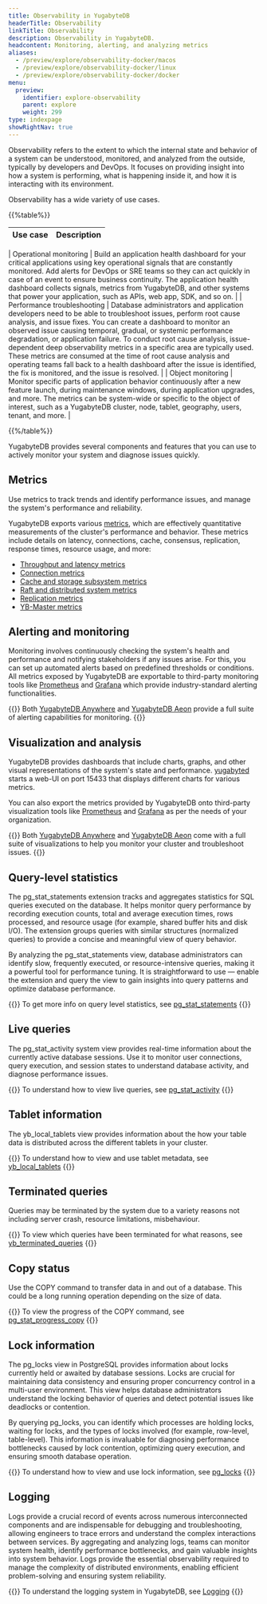 ```yaml
---
title: Observability in YugabyteDB
headerTitle: Observability
linkTitle: Observability
description: Observability in YugabyteDB.
headcontent: Monitoring, alerting, and analyzing metrics
aliases:
  - /preview/explore/observability-docker/macos
  - /preview/explore/observability-docker/linux
  - /preview/explore/observability-docker/docker
menu:
  preview:
    identifier: explore-observability
    parent: explore
    weight: 299
type: indexpage
showRightNav: true
---
```


Observability refers to the extent to which the internal state and behavior of a system can be understood, monitored, and analyzed from the outside, typically by developers and DevOps. It focuses on providing insight into how a system is performing, what is happening inside it, and how it is interacting with its environment.

Observability has a wide variety of use cases.

{{%table%}}

| Use case | Description |
| -------- | ----------- |

| Operational monitoring | Build an application health dashboard for your critical applications using key operational signals that are constantly monitored. Add alerts for DevOps or SRE teams so they can act quickly in case of an event to ensure business continuity. The application health dashboard collects signals, metrics from YugabyteDB, and other systems that power your application, such as APIs, web app, SDK, and so on. |
| Performance troubleshooting | Database administrators and application developers need to be able to troubleshoot issues, perform root cause analysis, and issue fixes. You can create a dashboard to monitor an observed issue causing temporal, gradual, or systemic performance degradation, or application failure. To conduct root cause analysis, issue-dependent deep observability metrics in a specific area are typically used. These metrics are consumed at the time of root cause analysis and operating teams fall back to a health dashboard after the issue is identified, the fix is monitored, and the issue is resolved. |
| Object monitoring | Monitor specific parts of application behavior continuously after a new feature launch, during maintenance windows, during application upgrades, and more. The metrics can be system-wide or specific to the object of interest, such as a YugabyteDB cluster, node, tablet, geography, users, tenant, and more. |

{{%/table%}}

YugabyteDB provides several components and features that you can use to actively monitor your system and diagnose issues quickly.

## Metrics

Use metrics to track trends and identify performance issues, and manage the system's performance and reliability.

YugabyteDB exports various [metrics](../../launch-and-manage/monitor-and-alert/metrics/#frequently-used-metrics), which are effectively quantitative measurements of the cluster's performance and behavior. These metrics include details on latency, connections, cache, consensus, replication, response times, resource usage, and more:

- [Throughput and latency metrics](../../launch-and-manage/monitor-and-alert/metrics/throughput)
- [Connection metrics](../../launch-and-manage/monitor-and-alert/metrics/connections)
- [Cache and storage subsystem metrics](../../launch-and-manage/monitor-and-alert/metrics/cache-storage)
- [Raft and distributed system metrics](../../launch-and-manage/monitor-and-alert/metrics/raft-dst)
- [Replication metrics](../../launch-and-manage/monitor-and-alert/metrics/replication)
- [YB-Master metrics](../../launch-and-manage/monitor-and-alert/metrics/ybmaster)

## Alerting and monitoring

Monitoring involves continuously checking the system's health and performance and notifying stakeholders if any issues arise. For this, you can set up automated alerts based on predefined thresholds or conditions. All metrics exposed by YugabyteDB are exportable to third-party monitoring tools like [Prometheus](./prometheus-integration/) and [Grafana](./grafana-dashboard/grafana/) which provide industry-standard alerting functionalities.

{{<tip>}}
Both [YugabyteDB Anywhere](../../yugabyte-platform/alerts-monitoring/) and [YugabyteDB Aeon](../../yugabyte-cloud/cloud-monitor/cloud-alerts/) provide a full suite of alerting capabilities for monitoring.
{{</tip>}}

## Visualization and analysis

YugabyteDB provides dashboards that include charts, graphs, and other visual representations of the system's state and performance. [yugabyted](../../reference/configuration/yugabyted/) starts a web-UI on port 15433 that displays different charts for various metrics.

You can also export the metrics provided by YugabyteDB onto third-party visualization tools like [Prometheus](./prometheus-integration/) and [Grafana](./grafana-dashboard/grafana/) as per the needs of your organization.

{{<tip>}}
Both [YugabyteDB Anywhere](../../yugabyte-platform/alerts-monitoring/anywhere-metrics/) and [YugabyteDB Aeon](../../yugabyte-cloud/cloud-monitor/overview/) come with a full suite of visualizations to help you monitor your cluster and troubleshoot issues.
{{</tip>}}

## Query-level statistics

The pg_stat_statements extension tracks and aggregates statistics for SQL queries executed on the database. It helps monitor query performance by recording execution counts, total and average execution times, rows processed, and resource usage (for example, shared buffer hits and disk I/O). The extension groups queries with similar structures (normalized queries) to provide a concise and meaningful view of query behavior.

By analyzing the pg_stat_statements view, database administrators can identify slow, frequently executed, or resource-intensive queries, making it a powerful tool for performance tuning. It is straightforward to use — enable the extension and query the view to gain insights into query patterns and optimize database performance.

{{<lead link="../query-1-performance/pg-stat-statements">}}
To get more info on query level statistics, see [pg_stat_statements](../query-1-performance/pg-stat-statements)
{{</lead>}}

## Live queries

The pg_stat_activity system view provides real-time information about the currently active database sessions. Use it to monitor user connections, query execution, and session states to understand database activity, and diagnose performance issues.

{{<lead link="./pg-stat-activity">}}
To understand how to view live queries, see [pg_stat_activity](./pg-stat-activity)
{{</lead>}}

## Tablet information

The yb_local_tablets view provides information about the how your table data is distributed across the different tablets in your cluster.

{{<lead link="./yb-local-tablets">}}
To understand how to view and use tablet metadata, see [yb_local_tablets](./yb-local-tablets)
{{</lead>}}

## Terminated queries

Queries may be terminated by the system due to a variety reasons not including server crash, resource limitations, misbehaviour.

{{<lead link="./yb-pg-stat-get-queries">}}
To view which queries have been terminated for what reasons, see [yb_terminated_queries](./yb-pg-stat-get-queries/)
{{</lead>}}

## Copy status

Use the COPY command to transfer data in and out of a database. This could be a long running operation depending on the size of data.

{{<lead link="./pg-stat-progress-copy">}}
To view the progress of the COPY command, see [pg_stat_progress_copy](./pg-stat-progress-copy)
{{</lead>}}

## Lock information

The pg_locks view in PostgreSQL provides information about locks currently held or awaited by database sessions. Locks are crucial for maintaining data consistency and ensuring proper concurrency control in a multi-user environment. This view helps database administrators understand the locking behavior of queries and detect potential issues like deadlocks or contention.

By querying pg_locks, you can identify which processes are holding locks, waiting for locks, and the types of locks involved (for example, row-level, table-level). This information is invaluable for diagnosing performance bottlenecks caused by lock contention, optimizing query execution, and ensuring smooth database operation.

{{<lead link="./pg-locks">}}
To understand how to view and use lock information, see [pg_locks](./pg-locks)
{{</lead>}}

## Logging

Logs provide a crucial record of events across numerous interconnected components and are indispensable for debugging and troubleshooting, allowing engineers to trace errors and understand the complex interactions between services. By aggregating and analyzing logs, teams can monitor system health, identify performance bottlenecks, and gain valuable insights into system behavior. Logs provide the essential observability required to manage the complexity of distributed environments, enabling efficient problem-solving and ensuring system reliability.

{{<lead link="./logging/">}}
To understand the logging system in YugabyteDB, see [Logging](./logging/)
{{</lead>}}
